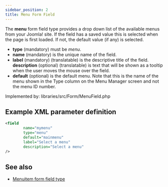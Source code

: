 ```yaml
---
sidebar_position: 2
title: Menu Form Field
---
```



The **menu** form field type provides a drop down list of the available menus from your Joomla! site. If the field has a saved value this is selected when the page is first loaded. If not, the default value (if any) is selected.

- **type** (mandatory) must be *menu*.
- **name** (mandatory) is the unique name of the field.
- **label** (mandatory) (translatable) is the descriptive title of the
  field.
  **description** (optional) (translatable) is text that will be shown
  as a tooltip when the user moves the mouse over the field.
- **default** (optional) is the default menu. Note that this is the name of the menu shown in the Type column on the Menu Manager screen and not the menu ID number.

Implemented by: libraries/src/Form/MenuField.php

## Example XML parameter definition

```xml
<field
        name="mymenu" 
        type="menu" 
        default="mainmenu" 
        label="Select a menu" 
        description="Select a menu"
/>
```
## See also
* [Menuitem form field type](./menuitem.md)